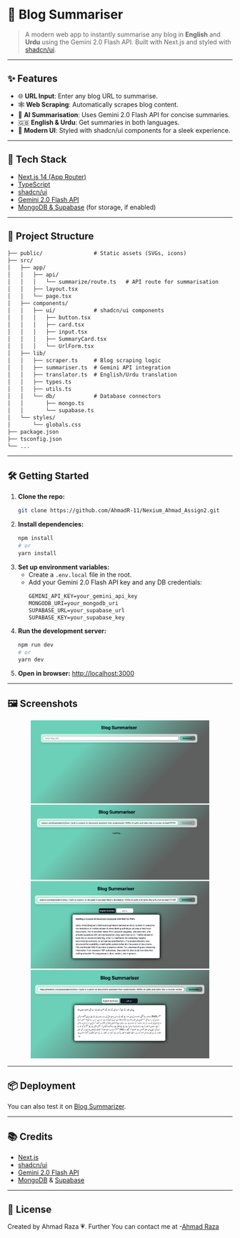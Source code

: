 
# 📰 Blog Summariser

>A modern web app to instantly summarise any blog in **English** and **Urdu** using the Gemini 2.0 Flash API. Built with Next.js and styled with [shadcn/ui](https://ui.shadcn.com/).

---

## ✨ Features

- 🌐 **URL Input**: Enter any blog URL to summarise.
- 🕸️ **Web Scraping**: Automatically scrapes blog content.
- 🤖 **AI Summarisation**: Uses Gemini 2.0 Flash API for concise summaries.
- 🇬🇧 **English & Urdu**: Get summaries in both languages.
- 🎨 **Modern UI**: Styled with shadcn/ui components for a sleek experience.

---

## 🚀 Tech Stack

- [Next.js 14 (App Router)](https://nextjs.org/)
- [TypeScript](https://www.typescriptlang.org/)
- [shadcn/ui](https://ui.shadcn.com/)
- [Gemini 2.0 Flash API](https://ai.google.dev/gemini-api/docs)
- [MongoDB & Supabase](https://www.mongodb.com/) (for storage, if enabled)

---

## 📁 Project Structure

```
├── public/                # Static assets (SVGs, icons)
├── src/
│   ├── app/
│   │   ├── api/
│   │   │   └── summarize/route.ts   # API route for summarisation
│   │   ├── layout.tsx
│   │   └── page.tsx
│   ├── components/
│   │   ├── ui/            # shadcn/ui components
│   │   │   ├── button.tsx
│   │   │   ├── card.tsx
│   │   │   ├── input.tsx
│   │   │   ├── SummaryCard.tsx
│   │   │   └── UrlForm.tsx
│   ├── lib/
│   │   ├── scraper.ts     # Blog scraping logic
│   │   ├── summariser.ts  # Gemini API integration
│   │   ├── translator.ts  # English/Urdu translation
│   │   ├── types.ts
│   │   ├── utils.ts
│   │   └── db/            # Database connectors
│   │       ├── mongo.ts
│   │       └── supabase.ts
│   └── styles/
│       └── globals.css
├── package.json
├── tsconfig.json
└── ...
```

---

## 🛠️ Getting Started

1. **Clone the repo:**
   ```bash
   git clone https://github.com/AhmadR-11/Nexium_Ahmad_Assign2.git
   ```
2. **Install dependencies:**
   ```bash
   npm install
   # or
   yarn install
   ```
3. **Set up environment variables:**
   - Create a `.env.local` file in the root.
   - Add your Gemini 2.0 Flash API key and any DB credentials:
     ```env
     GEMINI_API_KEY=your_gemini_api_key
     MONGODB_URI=your_mongodb_uri
     SUPABASE_URL=your_supabase_url
     SUPABASE_KEY=your_supabase_key
     ```
4. **Run the development server:**
   ```bash
   npm run dev
   # or
   yarn dev
   ```
5. **Open in browser:**
   [http://localhost:3000](http://localhost:3000)

---

## 🖼️ Screenshots

<p align="center">
  <img src="public/Page.png" alt="Blog Summariser UI" width="400"/>
  <img src="public/Input.png" alt="Blog Summariser UI" width="400"/>
  <img src="public/English.png" alt="Blog Summariser UI" width="400"/>
  <img src="public/Urdu.png" alt="Blog Summariser UI" width="400"/>
</p>

---

## 📦 Deployment

You can also test it on [Blog Summarizer](https://blog-summarizer-plum.vercel.app/).

---

## 📚 Credits

- [Next.js](https://nextjs.org/)
- [shadcn/ui](https://ui.shadcn.com/)
- [Gemini 2.0 Flash API](https://ai.google.dev/gemini-api/docs)
- [MongoDB](https://www.mongodb.com/) & [Supabase](https://supabase.com/)

---

## 📝 License

Created by Ahmad Raza 💗. Further You can contact me at -[Ahmad Raza](https://my-portfolio-omega-one-60.vercel.app/)